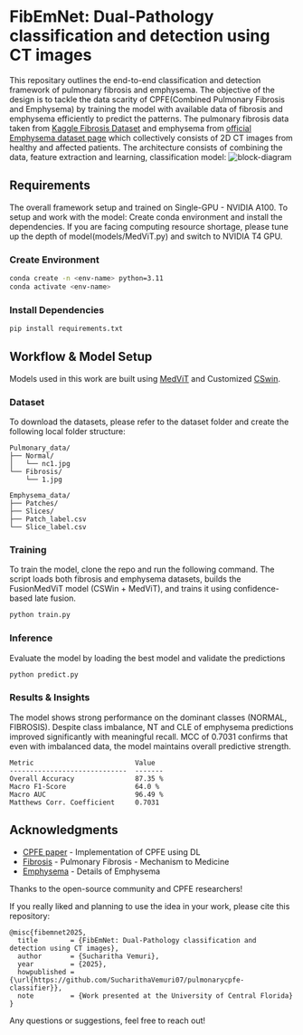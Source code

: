# FibEmNet: Dual-Pathology classification and detection using CT images

This repositary outlines the end-to-end classification and detection framework of pulmonary fibrosis and emphysema. The objective of the design is to tackle the data scarity of CPFE(Combined Pulmonary Fibrosis and Emphysema) by training the model with available data of fibrosis and emphysema efficiently to predict the patterns. The pulmonary fibrosis data taken from [Kaggle Fibrosis Dataset](https://www.kaggle.com/datasets/icmicm/pulmonaryfibrosis-dataset-final/data) and emphysema from [official Emphysema dataset page](https://lauge-soerensen.github.io/emphysema-database/) which collectively consists of 2D CT images from healthy and affected patients. 
The architecture consists of combining the data, feature extraction and learning, classification model: 
![block-diagram](https://github.com/user-attachments/assets/246f897f-200b-47db-b279-ae2862fe0446)


## Requirements 
The overall framework setup and trained on Single-GPU - NVIDIA A100. To setup and work with the model: Create conda environment and install the dependencies. If you are facing computing resource shortage, please tune up the depth of model(models/MedViT.py) and switch to NVIDIA T4 GPU.

### Create Environment
```bash
conda create -n <env-name> python=3.11
conda activate <env-name>
```

### Install Dependencies
```bash
pip install requirements.txt
```

## Workflow & Model Setup
Models used in this work are built using [MedViT](https://github.com/Omid-Nejati/MedViT) and Customized [CSwin](https://github.com/microsoft/CSWin-Transformer). 

### Dataset 
To download the datasets, please refer to the dataset folder and create the following local folder structure:

```
Pulmonary_data/
├── Normal/
│   └── nc1.jpg
└── Fibrosis/
    └── 1.jpg

Emphysema_data/
├── Patches/
├── Slices/
├── Patch_label.csv
└── Slice_label.csv
```

### Training
To train the model, clone the repo and run the following command. The script loads both fibrosis and emphysema datasets, builds the FusionMedViT model (CSWin + MedViT), and trains it using confidence-based late fusion.
```bash
python train.py
```

### Inference
Evaluate the model by loading the best model and validate the predictions
```bash
python predict.py
```

### Results & Insights
The model shows strong performance on the dominant classes (NORMAL, FIBROSIS). Despite class imbalance, NT and CLE of emphysema predictions improved significantly with meaningful recall. MCC of 0.7031 confirms that even with imbalanced data, the model maintains overall predictive strength.
```
Metric                         Value
-----------------------------  -------
Overall Accuracy               87.35 %
Macro F1‑Score                 64.0 %
Macro AUC                      96.49 %
Matthews Corr. Coefficient     0.7031
```

## Acknowledgments
- [CPFE paper](https://www.medrxiv.org/content/10.1101/2025.01.20.25320811v3) - Implementation of CPFE using DL 
- [Fibrosis](https://www.nature.com/articles/s41586-020-2938-9) - Pulmonary Fibrosis - Mechanism to Medicine
- [Emphysema](https://www.atsjournals.org/doi/abs/10.1513/pats.200708-126et) - Details of Emphysema

Thanks to the open-source community and CPFE researchers! 

If you really liked and planning to use the idea in your work, please cite this repository: 
```
@misc{fibemnet2025,
  title        = {FibEmNet: Dual-Pathology classification and detection using CT images},
  author       = {Sucharitha Vemuri},
  year         = {2025},
  howpublished = {\url{https://github.com/SucharithaVemuri07/pulmonarycpfe-classifier}},
  note         = {Work presented at the University of Central Florida}
}
```
Any questions or suggestions, feel free to reach out!
